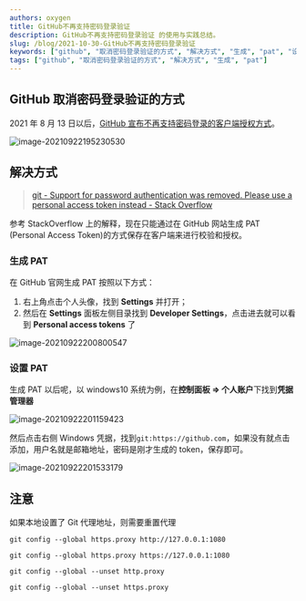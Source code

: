 ```yaml
---
authors: oxygen
title: GitHub不再支持密码登录验证
description: GitHub不再支持密码登录验证 的使用与实践总结。
slug: /blog/2021-10-30-GitHub不再支持密码登录验证
keywords: ["github", "取消密码登录验证的方式", "解决方式", "生成", "pat", "设置", "注意", "2021"]
tags: ["github", "取消密码登录验证的方式", "解决方式", "生成", "pat"]
---
```

## GitHub 取消密码登录验证的方式

2021 年 8 月 13 日以后，[GitHub 宣布不再支持密码登录的客户端授权方式](https://github.blog/changelog/2021-08-12-git-password-authentication-is-shutting-down/)。

![image-20210922195230530](../public/images/image-20210922195230530.png)

<!--truncate-->

## 解决方式

> [git - Support for password authentication was removed. Please use a personal access token instead - Stack Overflow](https://stackoverflow.com/questions/68775869/support-for-password-authentication-was-removed-please-use-a-personal-access-to)

参考 StackOverflow 上的解释，现在只能通过在 GitHub 网站生成 PAT (Personal Access Token)的方式保存在客户端来进行校验和授权。

### 生成 PAT

在 GitHub 官网生成 PAT 按照以下方式：

1. 右上角点击个人头像，找到 **Settings** 并打开；
2. 然后在 **Settings** 面板左侧目录找到 **Developer Settings**，点击进去就可以看到 **Personal access tokens** 了

![image-20210922200800547](../public/images/image-20210922200800547.png)

### 设置 PAT

生成 PAT 以后呢，以 windows10 系统为例，在**控制面板 => 个人账户**下找到**凭据管理器**

![image-20210922201159423](../public/images/image-20210922201159423.png)

然后点击右侧 Windows 凭据，找到`git:https://github.com`，如果没有就点击添加，用户名就是邮箱地址，密码是刚才生成的 token，保存即可。

![image-20210922201533179](../public/images/image-20210922201533179.png)

## 注意

如果本地设置了 Git 代理地址，则需要重置代理

```shell
git config --global https.proxy http://127.0.0.1:1080

git config --global https.proxy https://127.0.0.1:1080

git config --global --unset http.proxy

git config --global --unset https.proxy
```